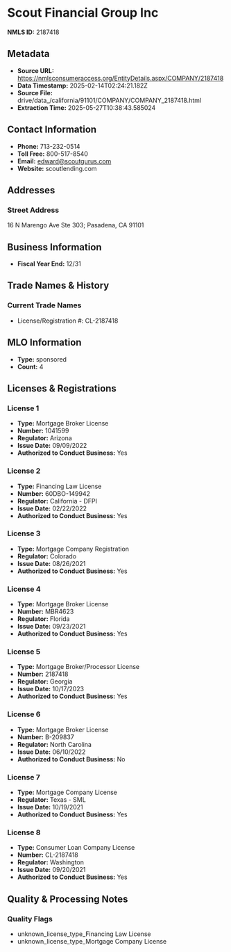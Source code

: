 # Scout Financial Group Inc

**NMLS ID:** 2187418

## Metadata
- **Source URL:** https://nmlsconsumeraccess.org/EntityDetails.aspx/COMPANY/2187418
- **Data Timestamp:** 2025-02-14T02:24:21.182Z
- **Source File:** drive/data_/california/91101/COMPANY/COMPANY_2187418.html
- **Extraction Time:** 2025-05-27T10:38:43.585024

## Contact Information
- **Phone:** 713-232-0514
- **Toll Free:** 800-517-8540
- **Email:** edward@scoutgurus.com
- **Website:** scoutlending.com

## Addresses
### Street Address
16 N Marengo Ave Ste 303; Pasadena, CA 91101

## Business Information
- **Fiscal Year End:** 12/31

## Trade Names & History
### Current Trade Names
- License/Registration #: CL-2187418

## MLO Information
- **Type:** sponsored
- **Count:** 4

## Licenses & Registrations

### License 1
- **Type:** Mortgage Broker License
- **Number:** 1041599
- **Regulator:** Arizona
- **Issue Date:** 09/09/2022
- **Authorized to Conduct Business:** Yes

### License 2
- **Type:** Financing Law License
- **Number:** 60DBO-149942
- **Regulator:** California - DFPI
- **Issue Date:** 02/22/2022
- **Authorized to Conduct Business:** Yes

### License 3
- **Type:** Mortgage Company Registration
- **Regulator:** Colorado
- **Issue Date:** 08/26/2021
- **Authorized to Conduct Business:** Yes

### License 4
- **Type:** Mortgage Broker License
- **Number:** MBR4623
- **Regulator:** Florida
- **Issue Date:** 09/23/2021
- **Authorized to Conduct Business:** Yes

### License 5
- **Type:** Mortgage Broker/Processor License
- **Number:** 2187418
- **Regulator:** Georgia
- **Issue Date:** 10/17/2023
- **Authorized to Conduct Business:** Yes

### License 6
- **Type:** Mortgage Broker License
- **Number:** B-209837
- **Regulator:** North Carolina
- **Issue Date:** 06/10/2022
- **Authorized to Conduct Business:** No

### License 7
- **Type:** Mortgage Company License
- **Regulator:** Texas - SML
- **Issue Date:** 10/19/2021
- **Authorized to Conduct Business:** Yes

### License 8
- **Type:** Consumer Loan Company License
- **Number:** CL-2187418
- **Regulator:** Washington
- **Issue Date:** 09/20/2021
- **Authorized to Conduct Business:** Yes

## Quality & Processing Notes
### Quality Flags
- unknown_license_type_Financing Law License
- unknown_license_type_Mortgage Company License

